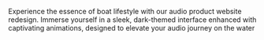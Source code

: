 Experience the essence of boat lifestyle with our audio product website redesign. Immerse yourself in a sleek, dark-themed interface enhanced with captivating animations, designed to elevate your audio journey on the water
